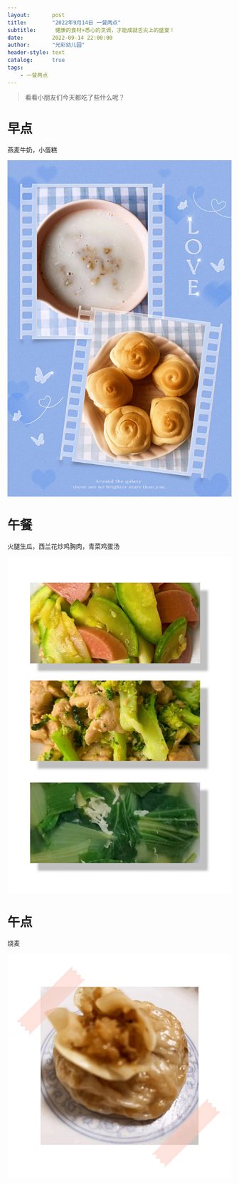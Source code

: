 ```yaml
---
layout:       post
title:        "2022年9月14日 一餐两点"
subtitle:	   健康的食材+悉心的烹调，才能成就舌尖上的盛宴！
date:         2022-09-14 22:00:00
author:       "光彩幼儿园"
header-style: text
catalog:      true
tags:
    - 一餐两点
---
```


>   看看小朋友们今天都吃了些什么呢？

# 早点

燕麦牛奶，小蛋糕

![](img/in-post/meals/14b6b1e218f7e5243dca61a2f34ed0b2.jpeg)

# 午餐

火腿生瓜，西兰花炒鸡胸肉，青菜鸡蛋汤

![](img/in-post/meals/fbe30acac29c45a177fe40293e792a10.jpeg)

# 午点

烧麦

![](img/in-post/meals/661496c53d85fce5549383699868f836.jpeg)

